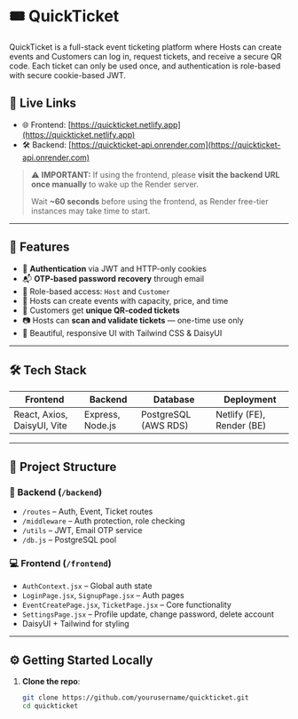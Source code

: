 # 🎟️ QuickTicket

QuickTicket is a full-stack event ticketing platform where Hosts can create events and Customers can log in, request tickets, and receive a secure QR code. Each ticket can only be used once, and authentication is role-based with secure cookie-based JWT.

## 🚀 Live Links

- 🌐 Frontend: [https://quickticket.netlify.app](https://quickticket.netlify.app)
- 🛠️ Backend: [https://quickticket-api.onrender.com](https://quickticket-api.onrender.com)

> ⚠️ **IMPORTANT:** If using the frontend, please **visit the backend URL once manually** to wake up the Render server.
>
> Wait **~60 seconds** before using the frontend, as Render free-tier instances may take time to start.

---

## 🧠 Features

- 🔐 **Authentication** via JWT and HTTP-only cookies
- 📬 **OTP-based password recovery** through email
- 👤 Role-based access: `Host` and `Customer`
- 📅 Hosts can create events with capacity, price, and time
- 🎫 Customers get **unique QR-coded tickets**
- 📷 Hosts can **scan and validate tickets** — one-time use only
- 🎨 Beautiful, responsive UI with Tailwind CSS & DaisyUI

---

## 🛠️ Tech Stack

| Frontend        | Backend       | Database    | Deployment      |
|----------------|---------------|-------------|-----------------|
| React, Axios, DaisyUI, Vite | Express, Node.js | PostgreSQL (AWS RDS) | Netlify (FE), Render (BE) |

---

## 📂 Project Structure

### 🔧 Backend (`/backend`)
- `/routes` – Auth, Event, Ticket routes
- `/middleware` – Auth protection, role checking
- `/utils` – JWT, Email OTP service
- `/db.js` – PostgreSQL pool

### 💻 Frontend (`/frontend`)
- `AuthContext.jsx` – Global auth state
- `LoginPage.jsx`, `SignupPage.jsx` – Auth pages
- `EventCreatePage.jsx`, `TicketPage.jsx` – Core functionality
- `SettingsPage.jsx` – Profile update, change password, delete account
- DaisyUI + Tailwind for styling

---

## ⚙️ Getting Started Locally

1. **Clone the repo**:
   ```bash
   git clone https://github.com/yourusername/quickticket.git
   cd quickticket

